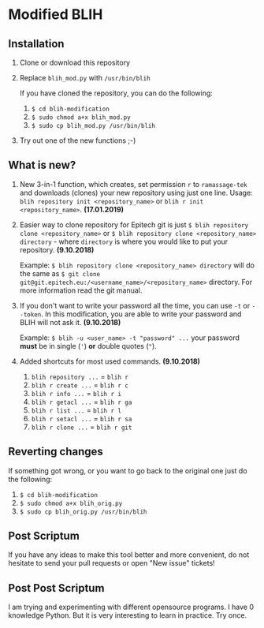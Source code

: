 Modified BLIH
=============

Installation
------------

1) Clone or download this repository
2) Replace `blih_mod.py` with `/usr/bin/blih`

    If you have cloned the repository, you can do the following:
    1) `$ cd blih-modification`
    2) `$ sudo chmod a+x blih_mod.py`
    3) `$ sudo cp blih_mod.py /usr/bin/blih`
3) Try out one of the new functions ;-)

What is new?
------------

1) New 3-in-1 function, which creates, set permission `r` to `ramassage-tek` and downloads (clones) your new repository using just one line. Usage: `blih repository init <repository_name>` or `blih r init <repository_name>`. **(17.01.2019)**

1) Easier way to clone repository for Epitech git is just `$ blih repository clone <repository_name>` or `$ blih repository clone <repository_name> directory` - where `directory` is where you would like to put your repository. **(9.10.2018)**

    Example: `$ blih repository clone <repository_name> directory` will do the same as `$ git clone git@git.epitech.eu:/<username_name>/<repository_name>` directory. For more information read the git manual.

2) If you don't want to write your password all the time, you can use `-t` or `--token`. In this modification, you are able to write your password and BLIH will not ask it. **(9.10.2018)**

    Example: `$ blih -u <user_name> -t "password" ...` your password **must** be in single (`'`) **or** double quotes (`"`). 

3) Added shortcuts for most used commands. **(9.10.2018)**

    1) `blih repository ...` = `blih r`
    2) `blih r create ...` = `blih r c`
    2) `blih r info ...` = `blih r i`
    2) `blih r getacl ...` = `blih r ga`
    2) `blih r list ...` = `blih r l`
    2) `blih r setacl ...` = `blih r sa`
    2) `blih r clone ...` = `blih r git`

Reverting changes
-----------------

If something got wrong, or you want to go back to the original one just do the following:
1) `$ cd blih-modification`
2) `$ sudo chmod a+x blih_orig.py`
3) `$ sudo cp blih_orig.py /usr/bin/blih`

Post Scriptum
-------------

If you have any ideas to make this tool better and more convenient, do not hesitate to send your pull requests or open "New issue" tickets!

Post Post Scriptum
-------------

I am trying and experimenting with different opensource programs. I have 0 knowledge Python. But it is very interesting to learn in practice. Try once. 